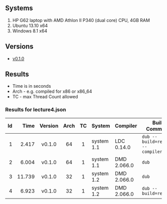 ## Systems
1. HP G62 laptop with AMD Athlon II P340 (dual core) CPU, 4GB RAM
  1. Ubuntu 13.10 x64
  2. Windows 8.1 x64

## Versions
- [v0.1.0][1]

## Results
- Time is in seconds
- Arch - e.g. compiled for x86 or x86_64
- TC - max Thread Count allowed

### Results for lecture4.json

| Id | Time    | Version | Arch | TC | System     | Compiler    | Build Command                             |
|---:|--------:|:-------:|:----:|:--:|------------|-------------|-------------------------------------------|
| 1  | 2.417   | v0.1.0  | 64   | 1  | system 1.1 | LDC 0.14.0  | ```dub --build=release --compiler=ldc2``` |
| 2  | 6.004   | v0.1.0  | 64   | 1  | system 1.1 | DMD 2.066.0 | ```dub```                                 |
| 3  | 11.739  | v0.1.0  | 32   | 1  | system 1.2 | DMD 2.066.0 | ```dub```                                 |
| 4  | 6.923   | v0.1.0  | 32   | 1  | system 1.2 | DMD 2.066.0 | ```dub --build=release```                 |


[1]: https://github.com/ZombineDev/Chess2RT/commit/53d31bd25aed945793689c486c9ceb8e998720db
